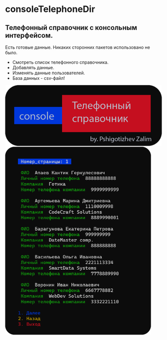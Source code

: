 # consoleTelephoneDir
Телефонный справочник с консольным интерфейсом.
---
Есть готовые данные. Никаких сторонних пакетов использовано не было.
- Смотреть список телефонного справочника.
- Добавлять данные.
- Изменять данные пользователей.
- База данных - csv-файл!


![](https://github.com/zalimpshigotizhev/consoleTelephoneDir/blob/main/data/picture/intro.png)
![](https://github.com/zalimpshigotizhev/consoleTelephoneDir/blob/main/data/picture/list_persons.png)
